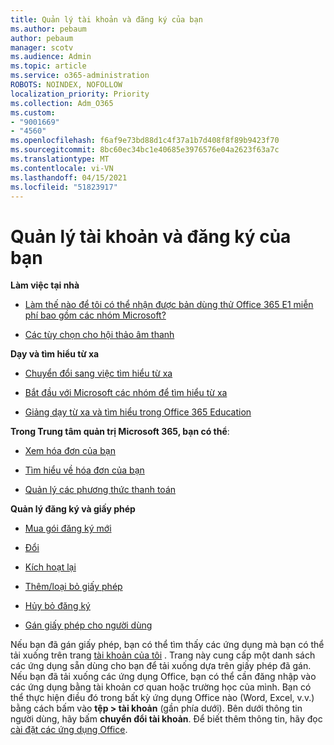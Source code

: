 ```yaml
---
title: Quản lý tài khoản và đăng ký của bạn
ms.author: pebaum
author: pebaum
manager: scotv
ms.audience: Admin
ms.topic: article
ms.service: o365-administration
ROBOTS: NOINDEX, NOFOLLOW
localization_priority: Priority
ms.collection: Adm_O365
ms.custom:
- "9001669"
- "4560"
ms.openlocfilehash: f6af9e73bd88d1c4f37a1b7d408f8f89b9423f70
ms.sourcegitcommit: 8bc60ec34bc1e40685e3976576e04a2623f63a7c
ms.translationtype: MT
ms.contentlocale: vi-VN
ms.lasthandoff: 04/15/2021
ms.locfileid: "51823917"
---
```

# <a name="manage-your-account-and-subscriptions"></a>Quản lý tài khoản và đăng ký của bạn

**Làm việc tại nhà**
- [Làm thế nào để tôi có thể nhận được bản dùng thử Office 365 E1 miễn phí bao gồm các nhóm Microsoft?](https://docs.microsoft.com/MicrosoftTeams/e1-trial-license)

- [Các tùy chọn cho hội thảo âm thanh](https://docs.microsoft.com/alchemyinsights/options-for-audio-conferencing)

**Dạy và tìm hiểu từ xa**

- [Chuyển đổi sang việc tìm hiểu từ xa](https://www.microsoft.com/education/remote-learning)

- [Bắt đầu với Microsoft các nhóm để tìm hiểu từ xa](https://docs.microsoft.com/MicrosoftTeams/remote-learning-edu)

- [Giảng dạy từ xa và tìm hiểu trong Office 365 Education](https://docs.microsoft.com/MicrosoftTeams/remote-learning-edu)

**Trong Trung tâm quản trị Microsoft 365, bạn có thể**: 

- [Xem hóa đơn của bạn](https://docs.microsoft.com/microsoft-365/commerce/billing-and-payments/view-your-bill-or-invoice) 

- [Tìm hiểu về hóa đơn của bạn](https://docs.microsoft.com/microsoft-365/commerce/billing-and-payments/understand-your-invoice)

- [Quản lý các phương thức thanh toán](https://docs.microsoft.com/microsoft-365/commerce/billing-and-payments/manage-payment-methods)

**Quản lý đăng ký và giấy phép** 

- [Mua gói đăng ký mới](https://docs.microsoft.com/microsoft-365/commerce/subscriptions/upgrade-to-different-plan)

- [Đổi](https://docs.microsoft.com/microsoft-365/commerce/subscriptions/renew-your-subscription) 

- [Kích hoạt lại](https://docs.microsoft.com/microsoft-365/commerce/subscriptions/reactivate-your-subscription)

- [Thêm/loại bỏ giấy phép](https://docs.microsoft.com/microsoft-365/commerce/licenses/buy-licenses)

- [Hủy bỏ đăng ký](https://docs.microsoft.com/microsoft-365/commerce/subscriptions/cancel-your-subscription)

- [Gán giấy phép cho người dùng](https://docs.microsoft.com/microsoft-365/admin/manage/assign-licenses-to-users)

Nếu bạn đã gán giấy phép, bạn có thể tìm thấy các ứng dụng mà bạn có thể tải xuống trên trang [tài khoản của tôi](https://portal.office.com/account/#installs) . Trang này cung cấp một danh sách các ứng dụng sẵn dùng cho bạn để tải xuống dựa trên giấy phép đã gán. Nếu bạn đã tải xuống các ứng dụng Office, bạn có thể cần đăng nhập vào các ứng dụng bằng tài khoản cơ quan hoặc trường học của mình. Bạn có thể thực hiện điều đó trong bất kỳ ứng dụng Office nào (Word, Excel, v.v.) bằng cách bấm vào **tệp > tài khoản** (gần phía dưới). Bên dưới thông tin người dùng, hãy bấm **chuyển đổi tài khoản**. Để biết thêm thông tin, hãy đọc [cài đặt các ứng dụng Office](https://docs.microsoft.com/microsoft-365/admin/setup/install-applications). 
